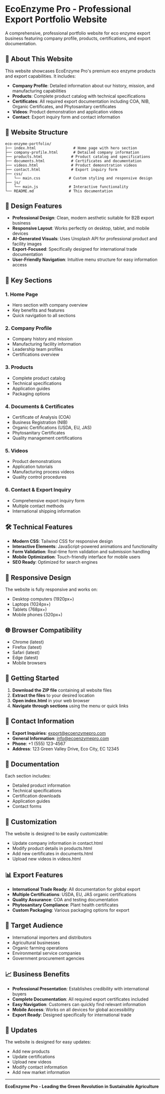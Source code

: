 # EcoEnzyme Pro - Professional Export Portfolio Website

A comprehensive, professional portfolio website for eco enzyme export business featuring company profile, products, certifications, and export documentation.

## 🌿 About This Website

This website showcases EcoEnzyme Pro's premium eco enzyme products and export capabilities. It includes:

- **Company Profile**: Detailed information about our history, mission, and manufacturing capabilities
- **Products**: Complete product catalog with technical specifications
- **Certificates**: All required export documentation including COA, NIB, Organic Certificates, and Phytosanitary certificates
- **Videos**: Product demonstration and application videos
- **Contact**: Export inquiry form and contact information

## 📁 Website Structure

```
eco-enzyme-portfolio/
├── index.html                 # Home page with hero section
├── company-profile.html       # Detailed company information
├── products.html             # Product catalog and specifications
├── documents.html            # Certificates and documentation
├── videos.html               # Product demonstration videos
├── contact.html              # Export inquiry form
├── css/
│   └── main.css             # Custom styling and responsive design
├── js/
│   └── main.js              # Interactive functionality
└── README.md                # This documentation
```

## 🎨 Design Features

- **Professional Design**: Clean, modern aesthetic suitable for B2B export business
- **Responsive Layout**: Works perfectly on desktop, tablet, and mobile devices
- **AI-Generated Visuals**: Uses Unsplash API for professional product and facility images
- **Export-Focused**: Specifically designed for international trade documentation
- **User-Friendly Navigation**: Intuitive menu structure for easy information access

## 🚀 Key Sections

### 1. Home Page
- Hero section with company overview
- Key benefits and features
- Quick navigation to all sections

### 2. Company Profile
- Company history and mission
- Manufacturing facility information
- Leadership team profiles
- Certifications overview

### 3. Products
- Complete product catalog
- Technical specifications
- Application guides
- Packaging options

### 4. Documents & Certificates
- Certificate of Analysis (COA)
- Business Registration (NIB)
- Organic Certifications (USDA, EU, JAS)
- Phytosanitary Certificates
- Quality management certifications

### 5. Videos
- Product demonstrations
- Application tutorials
- Manufacturing process videos
- Quality control procedures

### 6. Contact & Export Inquiry
- Comprehensive export inquiry form
- Multiple contact methods
- International shipping information

## 🛠️ Technical Features

- **Modern CSS**: Tailwind CSS for responsive design
- **Interactive Elements**: JavaScript-powered animations and functionality
- **Form Validation**: Real-time form validation and submission handling
- **Mobile Optimization**: Touch-friendly interface for mobile users
- **SEO Ready**: Optimized for search engines

## 📱 Responsive Design

The website is fully responsive and works on:
- Desktop computers (1920px+)
- Laptops (1024px+)
- Tablets (768px+)
- Mobile phones (320px+)

## 🌐 Browser Compatibility

- Chrome (latest)
- Firefox (latest)
- Safari (latest)
- Edge (latest)
- Mobile browsers

## 🚀 Getting Started

1. **Download the ZIP file** containing all website files
2. **Extract the files** to your desired location
3. **Open index.html** in your web browser
4. **Navigate through sections** using the menu or quick links

## 📧 Contact Information

- **Export Inquiries**: export@ecoenzymepro.com
- **General Information**: info@ecoenzymepro.com
- **Phone**: +1 (555) 123-4567
- **Address**: 123 Green Valley Drive, Eco City, EC 12345

## 📄 Documentation

Each section includes:
- Detailed product information
- Technical specifications
- Certification downloads
- Application guides
- Contact forms

## 🔧 Customization

The website is designed to be easily customizable:
- Update company information in contact.html
- Modify product details in products.html
- Add new certificates in documents.html
- Upload new videos in videos.html

## 📊 Export Features

- **International Trade Ready**: All documentation for global export
- **Multiple Certifications**: USDA, EU, JAS organic certifications
- **Quality Assurance**: COA and testing documentation
- **Phytosanitary Compliance**: Plant health certificates
- **Custom Packaging**: Various packaging options for export

## 🎯 Target Audience

- International importers and distributors
- Agricultural businesses
- Organic farming operations
- Environmental service companies
- Government procurement agencies

## 📈 Business Benefits

- **Professional Presentation**: Establishes credibility with international buyers
- **Complete Documentation**: All required export certificates included
- **Easy Navigation**: Customers can quickly find relevant information
- **Mobile Access**: Works on all devices for global accessibility
- **Export Ready**: Designed specifically for international trade

## 🔄 Updates

The website is designed for easy updates:
- Add new products
- Update certifications
- Upload new videos
- Modify contact information
- Add new market information

---

**EcoEnzyme Pro - Leading the Green Revolution in Sustainable Agriculture**
